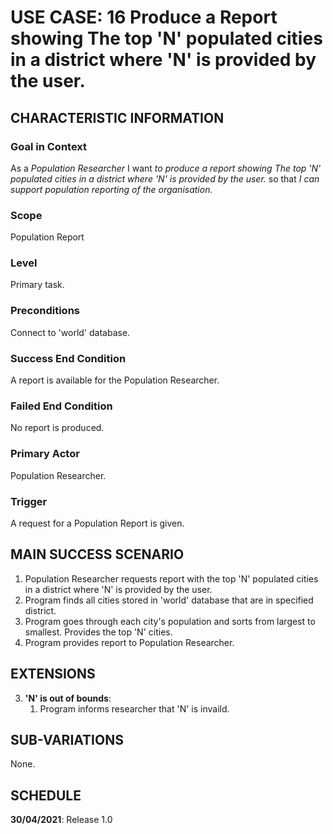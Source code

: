 # USE CASE: 16 Produce a Report showing The top 'N' populated cities in a district where 'N' is provided by the user.

## CHARACTERISTIC INFORMATION

### Goal in Context

As a *Population  Researcher* I want *to produce a report showing The top 'N' populated cities in a district where 'N' is provided by the user.* so that *I can support population reporting of the organisation.*

### Scope

Population Report

### Level

Primary task.

### Preconditions

Connect to 'world' database.

### Success End Condition

A report is available for the Population Researcher.

### Failed End Condition

No report is produced.

### Primary Actor

Population Researcher.

### Trigger

A request for a Population Report is given.

## MAIN SUCCESS SCENARIO

1. Population Researcher requests report with the top 'N' populated cities in a district where 'N' is provided by the user.
2. Program finds all cities stored in 'world' database that are in specified district.
3. Program goes through each city's population and sorts from largest to smallest. Provides the top 'N' cities.
4. Program provides report to Population Researcher.

## EXTENSIONS

3. **'N' is out of bounds**:
    1. Program informs researcher that 'N' is invaild.

## SUB-VARIATIONS

None.

## SCHEDULE

**30/04/2021**: Release 1.0